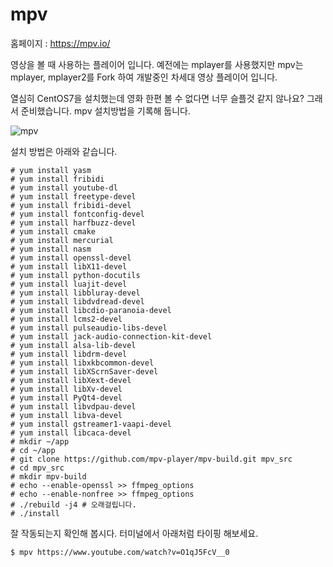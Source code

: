 # mpv
홈페이지 : https://mpv.io/

영상을 볼 때 사용하는 플레이어 입니다. 예전에는 mplayer를 사용했지만 mpv는 mplayer, mplayer2를 Fork 하여 개발중인 차세대 영상 플레이어 입니다.

열심히 CentOS7을 설치했는데 영화 한편 볼 수 없다면 너무 슬플것 같지 않나요?
그래서 준비했습니다. mpv 설치방법을 기록해 둡니다.

![mpv](https://mpv.io/images/mpv-screenshot-34cd36ae.jpg)

설치 방법은 아래와 같습니다.
```
# yum install yasm
# yum install fribidi
# yum install youtube-dl
# yum install freetype-devel
# yum install fribidi-devel
# yum install fontconfig-devel
# yum install harfbuzz-devel
# yum install cmake
# yum install mercurial
# yum install nasm
# yum install openssl-devel
# yum install libX11-devel
# yum install python-docutils
# yum install luajit-devel
# yum install libbluray-devel
# yum install libdvdread-devel
# yum install libcdio-paranoia-devel
# yum install lcms2-devel
# yum install pulseaudio-libs-devel
# yum install jack-audio-connection-kit-devel
# yum install alsa-lib-devel
# yum install libdrm-devel
# yum install libxkbcommon-devel
# yum install libXScrnSaver-devel
# yum install libXext-devel
# yum install libXv-devel
# yum install PyQt4-devel
# yum install libvdpau-devel
# yum install libva-devel
# yum install gstreamer1-vaapi-devel
# yum install libcaca-devel
# mkdir ~/app
# cd ~/app
# git clone https://github.com/mpv-player/mpv-build.git mpv_src
# cd mpv_src
# mkdir mpv-build
# echo --enable-openssl >> ffmpeg_options
# echo --enable-nonfree >> ffmpeg_options
# ./rebuild -j4 # 오래걸립니다.
# ./install
```

잘 작동되는지 확인해 봅시다. 터미널에서 아래처럼 타이핑 해보세요.
```
$ mpv https://www.youtube.com/watch?v=O1qJ5FcV__0
```
